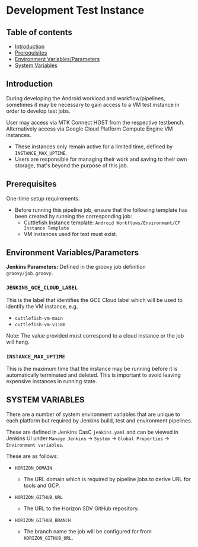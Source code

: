 # Development Test Instance

## Table of contents
- [Introduction](#introduction)
- [Prerequisites](#prerequisites)
- [Environment Variables/Parameters](#environment-variables)
- [System Variables](#system-variables)

## Introduction <a name="introduction"></a>

During developing the Android workload and workflow/pipelines, sometimes it may be necessary to gain access to a VM test instance in order to develop test jobs.

User may access via MTK Connect HOST from the respective testbench. Alternatively access via Google Cloud Platform
Compute Engine VM instances.

- These instances only remain active for a limited time, defined by `INSTANCE_MAX_UPTIME`.
- Users are responsible for managing their work and saving to their own storage, that's beyond the purpose of this job.

## Prerequisites<a name="prerequisites"></a>

One-time setup requirements.

- Before running this pipeline job, ensure that the following template has been created by running the corresponding job:
  - Cuttlefish Instance template: `Android Workflows/Environment/CF Instance Template`
  - VM instances used for test must exist.

## Environment Variables/Parameters <a name="environment-variables"></a>

**Jenkins Parameters:** Defined in the groovy job definition `groovy/job.groovy`.

### `JENKINS_GCE_CLOUD_LABEL`

This is the label that identifies the GCE Cloud label which will be used to identify the VM instance, e.g.

- `cuttlefish-vm-main`
- `cuttlefish-vm-v1180`

Note: The value provided must correspond to a cloud instance or the job will hang.

### `INSTANCE_MAX_UPTIME`

This is the maximum time that the instance may be running before it is automatically terminated and deleted. This is important to avoid leaving expensive instances in running state.

## SYSTEM VARIABLES <a name="system-variables"></a>

There are a number of system environment variables that are unique to each platform but required by Jenkins build, test and environment pipelines.

These are defined in Jenkins CasC `jenkins.yaml` and can be viewed in Jenkins UI under `Manage Jenkins` -> `System` -> `Global Properties` -> `Environment variables`.

These are as follows:

-   `HORIZON_DOMAIN`
    - The URL domain which is required by pipeline jobs to derive URL for tools and GCP.

-   `HORIZON_GITHUB_URL`
    - The URL to the Horizon SDV GitHub repository.

-   `HORIZON_GITHUB_BRANCH`
    - The branch name the job will be configured for from `HORIZON_GITHUB_URL`.


